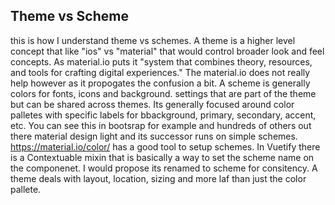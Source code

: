 ## Theme vs Scheme
this is how I understand theme vs schemes. 
A theme is a higher level concept that like "ios" vs "material" that would control broader look and feel concepts.
As material.io puts it "system that combines theory, resources, and tools for crafting digital experiences."
The material.io does not really help however as it propogates the confusion a bit. 
A scheme is generally colors for fonts, icons and background. settings that are part of the theme but can be shared across themes. Its generally 
focused around color palletes with specific labels for bbackground, primary, secondary, accent, etc. You can see this in bootsrap for example and hundreds of others out there
material design light and its successor runs on simple schemes. https://material.io/color/ has a good tool
to setup schemes. 
In Vuetify there is a Contextuable mixin that is basically a way to set the scheme name on the componenet. 
I would propose its renamed to scheme for consitency. 
A theme deals with layout, location, sizing and more laf than just the color pallete. 

